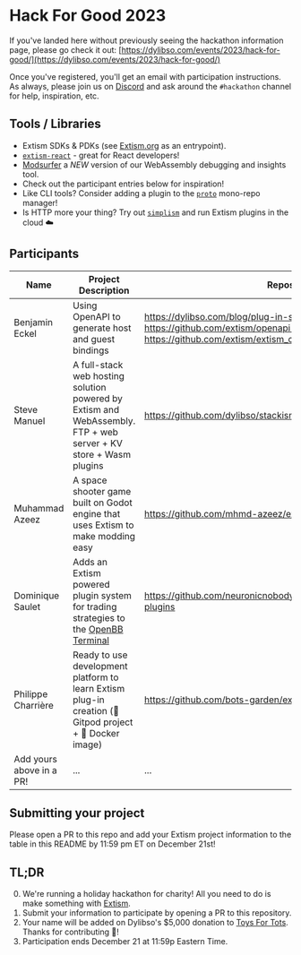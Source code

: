 # Hack For Good 2023

If you've landed here without previously seeing the hackathon information page, please go check it out:
[https://dylibso.com/events/2023/hack-for-good/](https://dylibso.com/events/2023/hack-for-good/)

Once you've registered, you'll get an email with participation instructions. As always, please join us on 
[Discord](https://extism.org/discord) and ask around the `#hackathon` channel for help, inspiration, etc.

## Tools / Libraries
- Extism SDKs & PDKs (see [Extism.org](https://extism.org) as an entrypoint).
- [`extism-react`](https://www.npmjs.com/package/@extism/react) - great for React developers!
- [Modsurfer](https://modsurfer.dylibso.com) a _NEW_ version of our WebAssembly debugging and insights tool.
- Check out the participant entries below for inspiration!
- Like CLI tools? Consider adding a plugin to the [`proto`](https://moonrepo.dev/docs/proto/wasm-plugin) mono-repo manager!
- Is HTTP more your thing? Try out [`simplism`](https://github.com/bots-garden/simplism) and run Extism plugins in the cloud ☁️

## Participants

| Name                 | Project Description                  | Repository URL                | 
| -------------------- | ------------------------------------ | ----------------------------- |
| Benjamin Eckel       | Using OpenAPI to generate host and guest bindings | https://dylibso.com/blog/plug-in-system-in-hiding/ https://github.com/extism/openapi-rs-pdk-template https://github.com/extism/extism_openapi_rb |
| Steve Manuel         | A full-stack web hosting solution powered by Extism and WebAssembly. FTP + web server + KV store + Wasm plugins | https://github.com/dylibso/stackism |
| Muhammad Azeez | A space shooter game built on Godot engine that uses Extism to make modding easy | https://github.com/mhmd-azeez/extism-space-commander |
| Dominique Saulet | Adds an Extism powered plugin system for trading strategies to the [OpenBB Terminal](https://github.com/OpenBB-finance/OpenBBTerminal) | https://github.com/neuronicnobody/OpenBBTerminal/tree/feature/extism-plugins |
| Philippe Charrière   | Ready to use development platform to learn Extism plug-in creation (🍊 Gitpod project + 🐳 Docker image) | https://github.com/bots-garden/extism-playground |
| Add yours above in a PR! | ... | ... |

## Submitting your project

Please open a PR to this repo and add your Extism project information to the table in this README by 11:59 pm ET on December 21st!

## TL;DR
0. We're running a holiday hackathon for charity! All you need to do is make something with [Extism](https://extism.org).
1. Submit your information to participate by opening a PR to this repository.
2. Your name will be added on Dylibso's $5,000 donation to [Toys For Tots](https://toysfortots.org). Thanks for contributing 🙏!
3. Participation ends December 21 at 11:59p Eastern Time.

